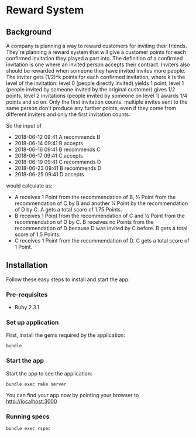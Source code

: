 # Reward System

## Background

A company is planning a way to reward customers for inviting their friends. They're planning a reward
system that will give a customer points for each confirmed invitation they played a part into. The definition
of a confirmed invitation is one where an invited person accepts their contract. Inviters also should be
rewarded when someone they have invited invites more people.
The inviter gets (1/2)^k points for each confirmed invitation, where k is the level of the invitation: level 0
(people directly invited) yields 1 point, level 1 (people invited by someone invited by the original customer)
gives 1/2 points, level 2 invitations (people invited by someone on level 1) awards 1/4 points and so on.
Only the first invitation counts: multiple invites sent to the same person don't produce any further points,
even if they come from different inviters and only the first invitation counts.

So the input of
- 2018-06-12 09:41 A recommends B
- 2018-06-14 09:41 B accepts
- 2018-06-16 09:41 B recommends C
- 2018-06-17 09:41 C accepts
- 2018-06-19 09:41 C recommends D
- 2018-06-23 09:41 B recommends D
- 2018-06-25 09:41 D accepts

would calculate as:
- A receives 1 Point from the recommendation of B, 1⁄2 Point from the recommendation of C by B and
another 1⁄4 Point by the recommendation of D by C. A gets a total score of 1.75 Points.
- B receives 1 Point from the recommendation of C and 1⁄2 Point from the recommendation of D by C.
B receives no Points from the recommendation of D because D was invited by C before. B gets a
total score of 1.5 Points.
- C receives 1 Point from the recommendation of D. C gets a total score of 1 Point.


## Installation

Follow these easy steps to install and start the app:

### Pre-requisites
- Ruby 2.3.1

### Set up application

First, install the gems required by the application:

    bundle


### Start the app

Start the app to see the application:

    bundle exec rake server

You can find your app now by pointing your browser to [http://localhost:3000](http://localhost:3000)

### Running specs
    bundle exec rspec